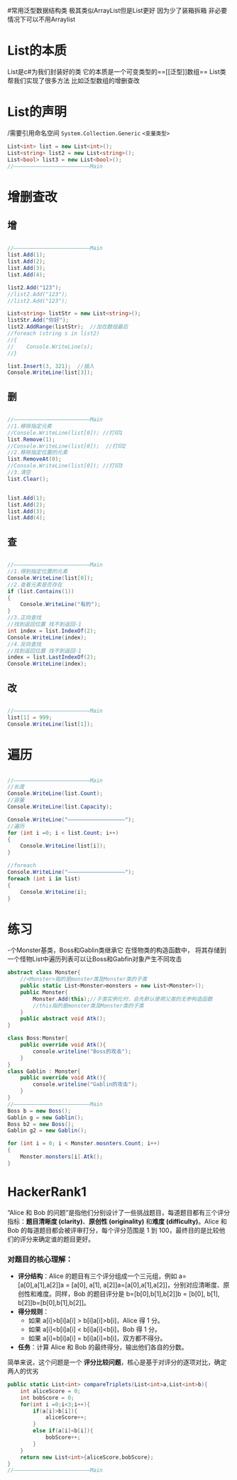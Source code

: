 #常用泛型数据结构类
极其类似ArrayList但是List更好 因为少了装箱拆箱 非必要情况下可以不用Arraylist
# List的本质
List是c#为我们封装好的类
它的本质是一个可变类型的==[[泛型]]数组==
List类帮我们实现了很多方法
比如泛型数组的增删查改

# List的声明
/需要引用命名空间 `System.Collection.Generic`
`<变量类型>`
```csharp
List<int> list = new List<int>();
List<string> list2 = new List<string>();
List<bool> list3 = new List<bool>();
//————————————————————————Main

```

# 增删查改
## 增
```csharp

//————————————————————————Main
list.Add(1);
list.Add(2);
list.Add(3);
list.Add(4);

list2.Add("123");
//list2.Add("123");
//list2.Add("123");

List<string> listStr = new List<string>();
listStr.Add("你好");
list2.AddRange(listStr);  //加在数组最后
//foreach (string s in list2)
//{
//    Console.WriteLine(s);
//}

list.Insert(3, 321);  //插入
Console.WriteLine(list[3]);
```

## 删
```csharp

//————————————————————————Main
//1.移除指定元素
//Console.WriteLine(list[0]); //打印1
list.Remove(1);
//Console.WriteLine(list[0]);  //打印2
//2.移除指定位置的元素
list.RemoveAt(0);
//Console.WriteLine(list[0]); //打印3
//3.清空
list.Clear();


list.Add(1);
list.Add(2);
list.Add(3);
list.Add(4);
```

## 查
```csharp

//————————————————————————Main
//1.得到指定位置的元素
Console.WriteLine(list[0]);
//2.查看元素是否存在
if (list.Contains(1))
{
    Console.WriteLine("有的");
}
//3.正向查找
//找到返回位置 找不到返回-1
int index = list.IndexOf(2);
Console.WriteLine(index);
//4.反向查找
//找到返回位置 找不到返回-1
index = list.LastIndexOf(2);
Console.WriteLine(index);
```

## 改
```csharp

//————————————————————————Main
list[1] = 999;
Console.WriteLine(list[1]);
```

# 遍历
```csharp

//————————————————————————Main
//长度
Console.WriteLine(list.Count);
//容量
Console.WriteLine(list.Capacity);

Console.WriteLine("——————————————————");
//遍历
for (int i =0; i < list.Count; i++)
{
    Console.WriteLine(list[i]);
}

//foreach
Console.WriteLine("——————————————————");
foreach (int i in list)
{
    Console.WriteLine(i);
}
```

# 练习
-个Monster基类，Boss和Gablin类继承它   在怪物类的构造函数中，
将其存储到一个怪物List中遍历列表可以让Boss和Gabfin对象产生不同攻击
```csharp
abstract class Monster{
	//<Monster>指的是monster类及Monster类的子类
	public static List<Monster>monsters = new List<Monster>();
	public Monster{
		Monster.Add(this);//子类实例化时，会先默认使用父类的无参构造函数
		//this指的是monster类及Monster类的子类
	}
	public abstract void Atk();
}

class Boss:Monster{
	public override void Atk(){
		console.writeline("Boss的攻击");
	}
}
class Gablin : Monster{
	public override void Atk(){
		console.writeline("Gablin的攻击");
	}
}
//————————————————————————Main
Boss b = new Boss();
Gablin g = new Gablin();
Boss b2 = new Boss();
Gablin g2 = new Gablin();

for (int i = 0; i < Monster.mosnters.Count; i++)
{
    Monster.monsters[i].Atk();
}
```

# HackerRank1
“Alice 和 Bob 的问题”是指他们分别设计了一些挑战题目，每道题目都有三个评分指标：**题目清晰度 (clarity)**、**原创性 (originality)** 和**难度 (difficulty)**。Alice 和 Bob 的每道题目都会被评审打分，每个评分范围是 1 到 100，最终目的是比较他们的评分来确定谁的题目更好。
### 对题目的核心理解：
- **评分结构**：Alice 的题目有三个评分组成一个三元组，例如 a=[a[0],a[1],a[2]]a = [a[0], a[1], a[2]]a=[a[0],a[1],a[2]]，分别对应清晰度、原创性和难度。同样，Bob 的题目评分是 b=[b[0],b[1],b[2]]b = [b[0], b[1], b[2]]b=[b[0],b[1],b[2]]。
- **得分规则**：
    - 如果 a[i]>b[i]a[i] > b[i]a[i]>b[i]，Alice 得 1 分。
    - 如果 a[i]<b[i]a[i] < b[i]a[i]<b[i]，Bob 得 1 分。
    - 如果 a[i]=b[i]a[i] = b[i]a[i]=b[i]，双方都不得分。
- **任务**：计算 Alice 和 Bob 的最终得分，输出他们各自的分数。

简单来说，这个问题是一个 **评分比较问题**，核心是基于对评分的逐项对比，确定两人的优劣

```csharp
public static List<int> compareTriplets(List<int>a,List<int>b){
	int aliceScore = 0;
	int bobScore = 0;
	for(int i =0;i<3;i++){
		if(a[i]>b[i]){
			aliceScore++;
		}
		else if(a[i]<b[i]){
			bobScore++;
		}
	}
	return new List<int>{aliceScore,bobScore};
}
//————————————————————————Main

```